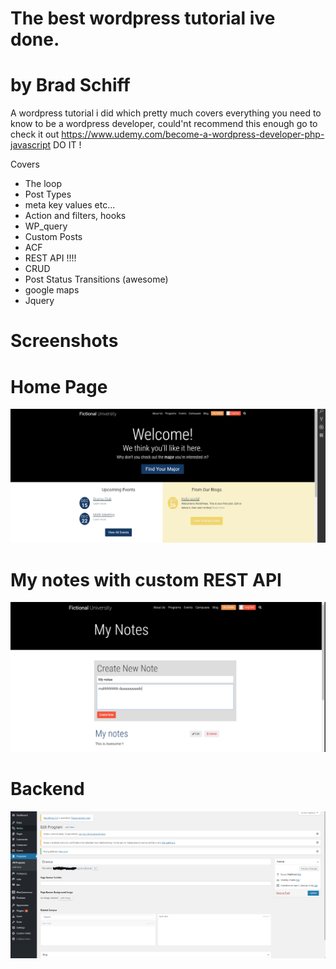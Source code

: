 # The best wordpress tutorial ive done.
# by Brad Schiff
A wordpress tutorial i did which pretty much covers everything you need to know to be a wordpress developer, could'nt recommend this enough go to check it out https://www.udemy.com/become-a-wordpress-developer-php-javascript DO IT !

Covers
- The loop
- Post Types 
- meta key values etc...
- Action and filters, hooks 
- WP_query
- Custom Posts
- ACF
- REST API !!!!
- CRUD
- Post Status Transitions (awesome)
- google maps
- Jquery

# Screenshots

# Home Page
![Alt Text](./img/home.PNG)

# My notes with custom REST API 
![Alt Text](./img/notes.PNG)

# Backend
![Alt Text](./img/backend.PNG)


